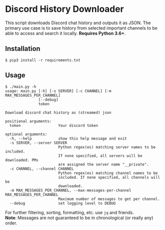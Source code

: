 # Discord History Downloader
This script downloads Discord chat history and outputs it as JSON. The primary use case is to save history from selected important channels to be able to access and search it locally. **Requires Python 3.6+**.

## Installation
```
$ pip3 install -r requirements.txt
```

## Usage
```
$ ./main.py -h
usage: main.py [-h] [-s SERVER] [-c CHANNEL] [-m MAX_MESSAGES_PER_CHANNEL]
               [--debug]
               token

Download discord chat history as (streamed) json

positional arguments:
  token                 Your discord token

optional arguments:
  -h, --help            show this help message and exit
  -s SERVER, --server SERVER
                        Python regex(es) matching server names to be included.
                        If none specified, all servers will be downloaded. PMs
                        are assigned the server name "__private".
  -c CHANNEL, --channel CHANNEL
                        Python regex(es) matching channel names to be
                        included. If none specified, all channels will be
                        downloaded.
  -m MAX_MESSAGES_PER_CHANNEL, --max-messages-per-channel MAX_MESSAGES_PER_CHANNEL
                        Maximum number of messages to get per channel.
  --debug               set logging level to DEBUG
```
For further filtering, sorting, formatting, etc. use `jq` and friends.  
**Note**: Messages are not guaranteed to be in chronological (or really any) order.

